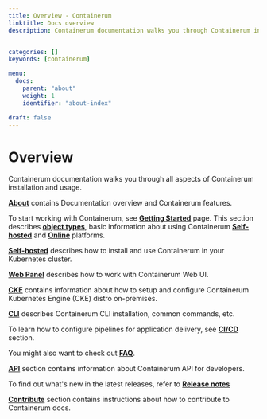 ```yaml
---
title: Overview - Containerum
linktitle: Docs overview
description: Containerum documentation walks you through Containerum installation and usage. API section present information for developers and contributors.


categories: []
keywords: [containerum]

menu:
  docs:
    parent: "about"
    weight: 1
    identifier: "about-index"

draft: false
---
```


# Overview
Containerum documentation walks you through all aspects of Containerum installation and usage.

**[About](/about)** contains Documentation overview and Containerum features.

To start working with Containerum, see **[Getting Started](/getting-started)** page. This section
describes **[object types](/getting-started/object-types)**, basic information about using Containerum **[Self-hosted](/getting-started/self-hosted)** and **[Online](/getting-started/online)** platforms.

**[Self-hosted](/self-hosted)** describes how to install and use Containerum in your Kubernetes cluster.

**[Web Panel](/web-panel/)** describes how to work with Containerum Web UI.

**[CKE](/Kubernetes)** contains information about how to setup and configure Containerum Kubernetes Engine (CKE) distro on-premises.

**[CLI](/cli)** describes Containerum CLI installation, common commands, etc.

To learn how to configure pipelines for application delivery, see **[CI/CD](/ci-cd)** section.

You might also want to check out **[FAQ](/faq)**.

**[API](/developer-guide/)** section contains information about Containerum API for developers.

To find out what's new in the latest releases, refer to **[Release notes](/release-notes/)**

**[Contribute](/contribute/)** section contains instructions about how to contribute to Containerum docs.
